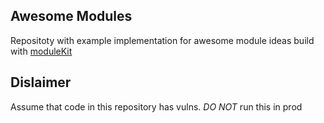 ## Awesome Modules

Repositoty with example implementation for awesome module ideas build with [moduleKit](https://github.com/rhinestonewtf/modulekit)

## Dislaimer

Assume that code in this repository has vulns. _DO NOT_ run this in prod
